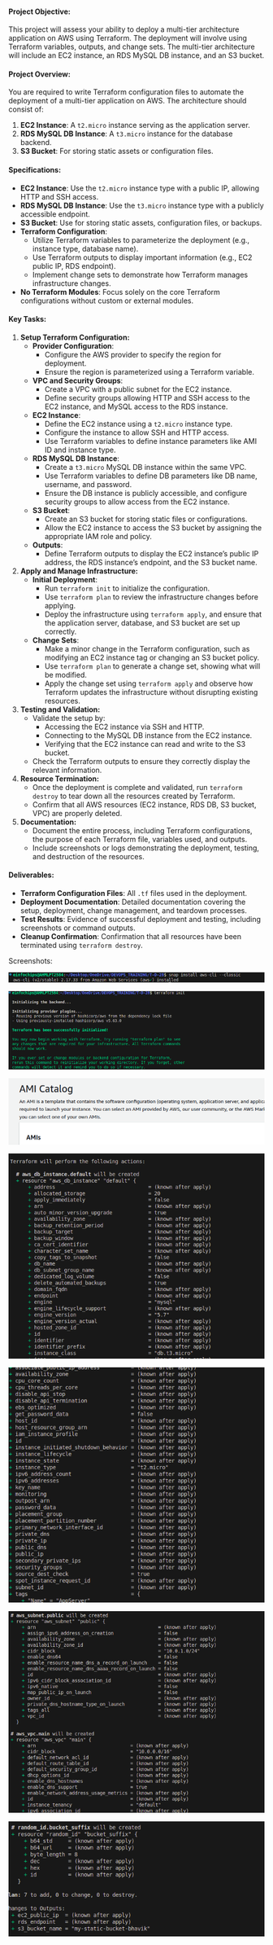 #### **Project Objective:**

This project will assess your ability to deploy a multi-tier architecture application on AWS using Terraform. The deployment will involve using Terraform variables, outputs, and change sets. The multi-tier architecture will include an EC2 instance, an RDS MySQL DB instance, and an S3 bucket.

#### **Project Overview:**

You are required to write Terraform configuration files to automate the deployment of a multi-tier application on AWS. The architecture should consist of:

1. **EC2 Instance**: A `t2.micro` instance serving as the application server.  
2. **RDS MySQL DB Instance**: A `t3.micro` instance for the database backend.  
3. **S3 Bucket**: For storing static assets or configuration files.

#### **Specifications:**

* **EC2 Instance**: Use the `t2.micro` instance type with a public IP, allowing HTTP and SSH access.  
* **RDS MySQL DB Instance**: Use the `t3.micro` instance type with a publicly accessible endpoint.  
* **S3 Bucket**: Use for storing static assets, configuration files, or backups.  
* **Terraform Configuration**:  
  * Utilize Terraform variables to parameterize the deployment (e.g., instance type, database name).  
  * Use Terraform outputs to display important information (e.g., EC2 public IP, RDS endpoint).  
  * Implement change sets to demonstrate how Terraform manages infrastructure changes.  
* **No Terraform Modules**: Focus solely on the core Terraform configurations without custom or external modules.

#### **Key Tasks:**

1. **Setup Terraform Configuration:**  
   * **Provider Configuration**:  
     * Configure the AWS provider to specify the region for deployment.  
     * Ensure the region is parameterized using a Terraform variable.  
   * **VPC and Security Groups**:  
     * Create a VPC with a public subnet for the EC2 instance.  
     * Define security groups allowing HTTP and SSH access to the EC2 instance, and MySQL access to the RDS instance.  
   * **EC2 Instance**:  
     * Define the EC2 instance using a `t2.micro` instance type.  
     * Configure the instance to allow SSH and HTTP access.  
     * Use Terraform variables to define instance parameters like AMI ID and instance type.  
   * **RDS MySQL DB Instance**:  
     * Create a `t3.micro` MySQL DB instance within the same VPC.  
     * Use Terraform variables to define DB parameters like DB name, username, and password.  
     * Ensure the DB instance is publicly accessible, and configure security groups to allow access from the EC2 instance.  
   * **S3 Bucket**:  
     * Create an S3 bucket for storing static files or configurations.  
     * Allow the EC2 instance to access the S3 bucket by assigning the appropriate IAM role and policy.  
   * **Outputs**:  
     * Define Terraform outputs to display the EC2 instance’s public IP address, the RDS instance’s endpoint, and the S3 bucket name.  
2. **Apply and Manage Infrastructure:**  
   * **Initial Deployment**:  
     * Run `terraform init` to initialize the configuration.  
     * Use `terraform plan` to review the infrastructure changes before applying.  
     * Deploy the infrastructure using `terraform apply`, and ensure that the application server, database, and S3 bucket are set up correctly.  
   * **Change Sets**:  
     * Make a minor change in the Terraform configuration, such as modifying an EC2 instance tag or changing an S3 bucket policy.  
     * Use `terraform plan` to generate a change set, showing what will be modified.  
     * Apply the change set using `terraform apply` and observe how Terraform updates the infrastructure without disrupting existing resources.  
3. **Testing and Validation:**  
   * Validate the setup by:  
     * Accessing the EC2 instance via SSH and HTTP.  
     * Connecting to the MySQL DB instance from the EC2 instance.  
     * Verifying that the EC2 instance can read and write to the S3 bucket.  
   * Check the Terraform outputs to ensure they correctly display the relevant information.  
4. **Resource Termination:**  
   * Once the deployment is complete and validated, run `terraform destroy` to tear down all the resources created by Terraform.  
   * Confirm that all AWS resources (EC2 instance, RDS DB, S3 bucket, VPC) are properly deleted.  
5. **Documentation:**  
   * Document the entire process, including Terraform configurations, the purpose of each Terraform file, variables used, and outputs.  
   * Include screenshots or logs demonstrating the deployment, testing, and destruction of the resources.

#### **Deliverables:**

* **Terraform Configuration Files**: All `.tf` files used in the deployment.  
* **Deployment Documentation**: Detailed documentation covering the setup, deployment, change management, and teardown processes.  
* **Test Results**: Evidence of successful deployment and testing, including screenshots or command outputs.  
* **Cleanup Confirmation**: Confirmation that all resources have been terminated using `terraform destroy`.

Screenshots:

![alt text](<images/Screenshot from 2024-08-20 15-42-36.png>)

![DEVOPS_TRAINING/T-D-28/images/Screenshot from 2024-08-20 15-43-54.png](<images/Screenshot from 2024-08-20 15-43-54.png>)

![alt text](<images/Screenshot from 2024-08-20 16-34-04.png>)

![alt text](<images/Screenshot from 2024-08-21 11-27-52.png>)

![alt text](<images/Screenshot from 2024-08-21 11-28-22.png>)

![alt text](<images/Screenshot from 2024-08-21 11-28-58.png>)

![alt text](<images/Screenshot from 2024-08-21 11-29-10.png>)
